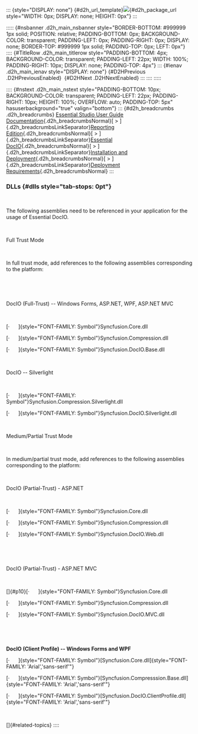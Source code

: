 ::: {style="DISPLAY: none"}
[](ms-xhelp:///?Id=d2h_url_template){#d2h_url_template}![](!package_url!){#d2h_package_url style="WIDTH: 0px; DISPLAY: none; HEIGHT: 0px"}
:::

::::: {#nsbanner .d2h_main_nsbanner style="BORDER-BOTTOM: #999999 1px solid; POSITION: relative; PADDING-BOTTOM: 0px; BACKGROUND-COLOR: transparent; PADDING-LEFT: 0px; PADDING-RIGHT: 0px; DISPLAY: none; BORDER-TOP: #999999 1px solid; PADDING-TOP: 0px; LEFT: 0px"}
:::: {#TitleRow .d2h_main_titlerow style="PADDING-BOTTOM: 4px; BACKGROUND-COLOR: transparent; PADDING-LEFT: 22px; WIDTH: 100%; PADDING-RIGHT: 10px; DISPLAY: none; PADDING-TOP: 4px"}
::: {#ienav .d2h_main_ienav style="DISPLAY: none"}
[](ms-xhelp:///?Id=7d33885f-dbdc-4be6-83ab-6256198eb7cf){#D2HPrevious .D2HPreviousEnabled}  [](ms-xhelp:///?Id=b13bdbaa-4c11-4a19-ba3a-3401037013af){#D2HNext .D2HNextEnabled}
:::
::::
:::::

:::: {#nstext .d2h_main_nstext style="PADDING-BOTTOM: 10px; BACKGROUND-COLOR: transparent; PADDING-LEFT: 22px; PADDING-RIGHT: 10px; HEIGHT: 100%; OVERFLOW: auto; PADDING-TOP: 5px" hasuserbackground="true" valign="bottom"}
::: {#d2h_breadcrumbs .d2h_breadcrumbs}
[Essential Studio User Guide Documentation](ms-xhelp:///?Id=12457748-09e3-4d74-a240-8e049cedf030){.d2h_breadcrumbsNormal}[ \> ]{.d2h_breadcrumbsLinkSeparator}[Reporting Edition](ms-xhelp:///?Id=027aa5b6-6676-4f93-ad23-c20e8c45792e){.d2h_breadcrumbsNormal}[ \> ]{.d2h_breadcrumbsLinkSeparator}[Essential DocIO](ms-xhelp:///?Id=b88d77b3-4c51-460f-a761-d2ef6d5b0ca6){.d2h_breadcrumbsNormal}[ \> ]{.d2h_breadcrumbsLinkSeparator}[Installation and Deployment](ms-xhelp:///?Id=5ad3423d-98df-46d7-8e7f-4d6f048bbb98){.d2h_breadcrumbsNormal}[ \> ]{.d2h_breadcrumbsLinkSeparator}[Deployment Requirements](ms-xhelp:///?Id=7d33885f-dbdc-4be6-83ab-6256198eb7cf){.d2h_breadcrumbsNormal}
:::

### DLLs {#dlls style="tab-stops: 0pt"}

 

The following assemblies need to be referenced in your application for the usage of Essential DocIO.

 

Full Trust Mode

 

In full trust mode, add references to the following assemblies corresponding to the platform:

 

 

DocIO (Full-Trust) -- Windows Forms, ASP.NET, WPF, ASP.NET MVC

 

[·      ]{style="FONT-FAMILY: Symbol"}Syncfusion.Core.dll

[·      ]{style="FONT-FAMILY: Symbol"}Syncfusion.Compression.dll

[·      ]{style="FONT-FAMILY: Symbol"}Syncfusion.DocIO.Base.dll

 

DocIO -- Silverlight

 

[·      ]{style="FONT-FAMILY: Symbol"}Syncfusion.Compression.Silverlight.dll

[·      ]{style="FONT-FAMILY: Symbol"}Syncfusion.DocIO.Silverlight.dll

 

Medium/Partial Trust Mode

 

In medium/partial trust mode, add references to the following assemblies corresponding to the platform:

 

DocIO (Partial-Trust) - ASP.NET

 

[·      ]{style="FONT-FAMILY: Symbol"}Syncfusion.Core.dll

[·      ]{style="FONT-FAMILY: Symbol"}Syncfusion.Compression.dll

[·      ]{style="FONT-FAMILY: Symbol"}Syncfusion.DocIO.Web.dll

 

 

DocIO (Partial-Trust) - ASP.NET MVC

 

[]{#p10}[·      ]{style="FONT-FAMILY: Symbol"}Syncfusion.Core.dll

[·      ]{style="FONT-FAMILY: Symbol"}Syncfusion.Compression.dll

[·      ]{style="FONT-FAMILY: Symbol"}Syncfusion.DocIO.MVC.dll

 

 

**DocIO (Client Profile) -- Windows Forms and WPF**

[·      ]{style="FONT-FAMILY: Symbol"}[Syncfusion.Core.dll]{style="FONT-FAMILY: 'Arial','sans-serif'"}

[·      ]{style="FONT-FAMILY: Symbol"}[Syncfusion.Compresssion.Base.dll]{style="FONT-FAMILY: 'Arial','sans-serif'"}

[·      ]{style="FONT-FAMILY: Symbol"}[Syncfusion.DocIO.ClientProfile.dll]{style="FONT-FAMILY: 'Arial','sans-serif'"}

 

[]{#related-topics}
::::
